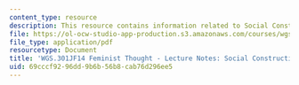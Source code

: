 ```yaml
---
content_type: resource
description: This resource contains information related to Social Construction.
file: https://ol-ocw-studio-app-production.s3.amazonaws.com/courses/wgs-301j-feminist-thought-fall-2014/69cccf9296dd9b6b56b8cab76d296ee5_MITWGS_301JF14_Sess5.pdf
file_type: application/pdf
resourcetype: Document
title: 'WGS.301JF14 Feminist Thought - Lecture Notes: Social Construction'
uid: 69cccf92-96dd-9b6b-56b8-cab76d296ee5
---
```

